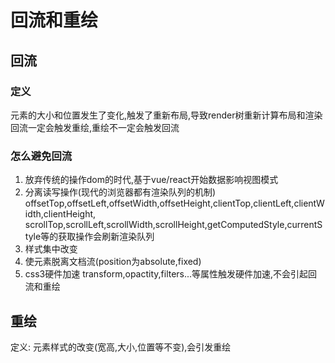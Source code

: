 # 回流和重绘

## 回流

### 定义

元素的大小和位置发生了变化,触发了重新布局,导致render树重新计算布局和渲染
回流一定会触发重绘,重绘不一定会触发回流

### 怎么避免回流

1. 放弃传统的操作dom的时代,基于vue/react开始数据影响视图模式
2. 分离读写操作(现代的浏览器都有渲染队列的机制)
    offsetTop,offsetLeft,offsetWidth,offsetHeight,clientTop,clientLeft,clientWidth,clientHeight, scrollTop,scrollLeft,scrollWidth,scrollHeight,getComputedStyle,currentStyle等的获取操作会刷新渲染队列
3. 样式集中改变
4. 使元素脱离文档流(position为absolute,fixed)
5. css3硬件加速
    transform,opactity,filters...等属性触发硬件加速,不会引起回流和重绘

## 重绘

定义: 元素样式的改变(宽高,大小,位置等不变),会引发重绘